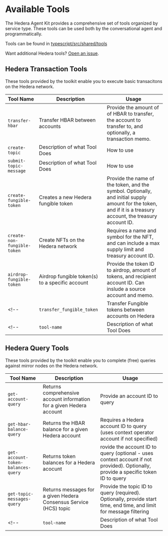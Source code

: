 # Available Tools

The Hedera Agent Kit provides a comprehensive set of tools organized by service type. These tools can be used both by the conversational agent and programmatically.

Tools can be found in [typescript/src/shared/tools](../typescript/src/shared/tools)

Want additional Hedera tools? [Open an issue](https://github.com/hedera-dev/hedera-agent-kit/issues/new?template=toolkit_feature_request.yml&labels=feature-request).

## Hedera Transaction Tools
These tools provided by the toolkit enable you to execute basic transacitons on the Hedera network.

| Tool Name                                       | Description                                        |  Usage                                             |
| ----------------------------------------------- | -------------------------------------------------- | --------------------------------------------------------- |
| `transfer-hbar`| Transfer HBAR between accounts | Provide the amount of of HBAR to transfer, the account to transfer to, and optionally, a transaction memo.|
| `create-topic`| Description of what Tool Does | How to use| 
| `submit-topic-message`| Description of what Tool Does | How to use| 
| `create-fungible-token`| Creates a new Hedera fungible token| Provide the name of the token, and the symbol. Optionally, and initial supply amount for the token, and if it is a treasury account, the treasury account ID. |
| `create-non-fungible-token`| Create NFTs on the Hedera network | Requires a name and symbol for the NFT, and can include a max supply limit and treasury account ID. |
| `airdrop-fungible-token`| Airdrop fungible token(s) to a specific account | Provide the token ID to airdrop, amount of tokens, and recipient account ID. Can inslude a source account and memo.|
<!-- | `transfer_fungible_token`| Transfer Fungible tokens between accounts on Hedera | Provide the token ID to transfter, amount, and recipient account ID. You can also add the source account ID and a memo | -->
<!-- | `tool-name`| Description of what Tool Does | How to use| -->

## Hedera Query Tools
These tools provided by the toolkit enable you to complete (free) queries against mirror nodes on the Hedera network.

| Tool Name                      | Description                           | Usage                                       |
| ------------------------------ | ------------------------------------- | --------------------------------------------------- |
| `get-account-query`| Returns comprehensive account information for a given Hedera account | Provide an account ID to query |
| `get-hbar-balance-query`| Returns the HBAR balance for a given Hedera account | Requires a Hedera account ID to query (uses context operator account if not specified)|
| `get-account-token-balances-query`| Returns token balances for a Hedera acocunt | rovide the account ID to query (optional - uses context account if not provided). Optionally, provide a specific token ID to query|
| `get-topic-messages-query`| Returns messages for a given Hedera Consensus Service (HCS) topic | Provide the topic ID to query (required). Optionally, provide start time, end time, and limit for message filtering|
<!-- | `tool-name`| Description of what Tool Does | How to use| -->
